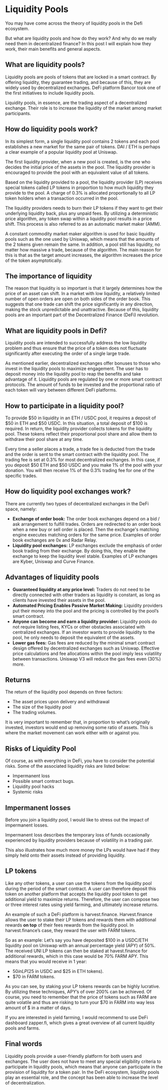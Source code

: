 # Liquidity Pools

You may have come across the theory of liquidity pools in the Defi ecosystem.

But what are liquidity pools and how do they work? And why do we really need them in decentralized finance? In this post I will explain how they work, their main benefits and general aspects.

## What are liquidity pools?

Liquidity pools are pools of tokens that are locked in a smart contract. By offering liquidity, they guarantee trading, and because of this, they are widely used by decentralized exchanges. DeFi platform Bancor took one of the first initiatives to include liquidity pools.

Liquidity pools, in essence, are the trading aspect of a decentralized exchange. Their role is to increase the liquidity of the market among market participants.

## How do liquidity pools work?

In its simplest form, a single liquidity pool contains 2 tokens and each pool establishes a new market for the same pair of tokens. DAI / ETH is perhaps a clear example of a popular liquidity pool at Uniswap.

The first liquidity provider, when a new pool is created, is the one who decides the initial price of the assets in the pool. The liquidity provider is encouraged to provide the pool with an equivalent value of all tokens.

Based on the liquidity provided to a pool, the liquidity provider (LP) receives special tokens called LP tokens in proportion to how much liquidity they provide to the pool. A charge of 0.3% is allocated proportionally to all LP token holders when a transaction occurred in the pool.

The liquidity providers needs to burn their LP tokens if they want to get their underlying liquidity back, plus any unpaid fees. By utilizing a deterministic price algorithm, any token swap within a liquidity pool results in a price shift. This process is also referred to as an automatic market maker (AMM).

A constant commodity market maker algorithm is used for basic liquidity pools such as the one used by Uniswap, which means that the amounts of the 2 tokens given remain the same. In addition, a pool still has liquidity, no matter how massive a trade, because of the algorithm. The main reason for this is that as the target amount increases, the algorithm increases the price of the token asymptotically.

## The importance of liquidity

The reason that liquidity is so important is that it largely determines how the price of an asset can shift. In a market with low liquidity, a relatively limited number of open orders are open on both sides of the order book. This suggests that one trade can shift the price significantly in any direction, making the stock unpredictable and unattractive. Because of this, liquidity pools are an important part of the Decentralized Finance (DeFi) revolution.

## What are liquidity pools in Defi?

Liquidity pools are intended to successfully address the low liquidity problem and thus ensure that the price of a token does not fluctuate significantly after executing the order of a single large trade.

As mentioned earlier, decentralized exchanges offer bonuses to those who invest in the liquidity pools to maximize engagement. The user has to deposit money into the liquidity pool to reap the benefits and take advantage of it. Liquidity pools are regulated by one or more smart contract protocols. The amount of funds to be invested and the proportional ratio of each token will vary between different DeFi platforms.

## How to participate in a liquidity pool?

To provide $50 in liquidity in an ETH / USDC pool, it requires a deposit of $50 in ETH and $50 USDC. In this situation, a total deposit of $100 is required. In return, the liquidity provider collects tokens for the liquidity pool. These tokens reflect their proportional pool share and allow them to withdraw their pool share at any time.

Every time a seller places a trade, a trade fee is deducted from the trade and the order is sent to the smart contract with the liquidity pool. The trading fee is set at 0.3% for most decentralized exchanges. In this case, if you deposit $50 ETH and $50 USDC and you make 1% of the pool with your donation. You will then receive 1% of the 0.3% trading fee for one of the specific trades.

## How do liquidity pool exchanges work?

There are currently two types of decentralized exchanges in the DeFi space, namely:

- **Exchange of order book:** The order book exchanges depend on a bid / ask arrangement to fulfill trades. Orders are redirected to an order book when a new buy or sell order is placed. Then the exchange's matching engine executes matching orders for the same price. Examples of order book exchanges are 0x and Radar Relay.
- **Liquidity pool exchanges:** LP exchanges exclude the emphasis of order book trading from their exchange. By doing this, they enable the exchange to keep the liquidity level stable. Examples of LP exchanges are Kyber, Uniswap and Curve Finance.

## Advantages of liquidity pools

- **Guaranteed liquidity at any price level:** Traders do not need to be directly connected with other traders as liquidity is constant, as long as clients have invested their assets in the pool.
- **Automated Pricing Enables Passive Market Making:** Liquidity providers put their money into the pool and the pricing is controlled by the pool’s smart contract.
- **Anyone can become and earn a liquidity provider:** Liquidity pools do not require listing fees, KYCs or other obstacles associated with centralized exchanges. If an investor wants to provide liquidity to the pool, he only needs to deposit the equivalent of the assets.
- **Lower gas fees:** Gas fees are reduced by the minimal smart contract design offered by decentralized exchanges such as Uniswap. Effective price calculations and fee allocations within the pool imply less volatility between transactions. Uniswap V3 will reduce the gas fees even (30%) more.

## Returns

The return of the liquidity pool depends on three factors:

- The asset prices upon delivery and withdrawal
- The size of the liquidity pool
- The trading volumes.

It is very important to remember that, in proportion to what’s originally invested, investors would end up removing some ratio of assets. This is where the market movement can work either with or against you.

## Risks of Liquidity Pool

Of course, as with everything in DeFi, you have to consider the potential risks. Some of the associated liquidity risks are listed below:

- Impermanent loss
- Possible smart contract bugs.
- Liquidity pool hacks
- Systemic risks

## Impermanent losses

Before you join a liquidity pool, I would like to stress out the impact of impermanent losses.

Impermanent loss describes the temporary loss of funds occasionally experienced by liquidity providers because of volatility in a trading pair.

This also illustrates how much more money the LPs would have had if they simply held onto their assets instead of providing liquidity.

## LP tokens

Like any other tokens, a user can use the tokens from the liquidity pool during the period of the smart contract. A user can therefore deposit this token on another platform that accepts the liquidity pool token to get additional yield to maximize returns. Therefore, the user can compose two or three interest rates using yield farming, and ultimately increase returns.

An example of such a DeFi platform is harvest.finance. Harvest.finance allows the user to stake their LP tokens and rewards them with additional rewards **on top** of their fees rewards from the liquidity pool. In harvest.finance’s case, they reward the user with FARM tokens.

So as an example: Let’s say you have deposited $100 in a USDC/ETH liquidity pool on Uniswap with an annual percentage yield (APY) of 50%. The received UNI LP tokens can then be staked at havest.finance for additional rewards, which in this case would be 70% FARM APY. This means that you would receive in 1 year:

- $50 in LP ($25 in USDC and $25 in ETH tokens).
- $70 in FARM tokens.

As you can see, by staking your LP tokens rewards can be highly lucrative. By utilizing these techniques, APY’s of over 200% can be achieved. Of course, you need to remember that the price of tokens such as FARM are quite volatile and thus are risking to turn your $70 in FARM into way less amount of $ in a matter of days.

If you are interested in yield farming, I would recommend to use DeFi dashboard zapper.fi, which gives a great overview of all current liquidity pools and farms.

## Final words

Liquidity pools provide a user-friendly platform for both users and exchanges. The user does not have to meet any special eligibility criteria to participate in liquidity pools, which means that anyone can participate in the provision of liquidity for a token pair. In the DeFi ecosystem, liquidity pools play an essential role, and the concept has been able to increase the level of decentralization.
